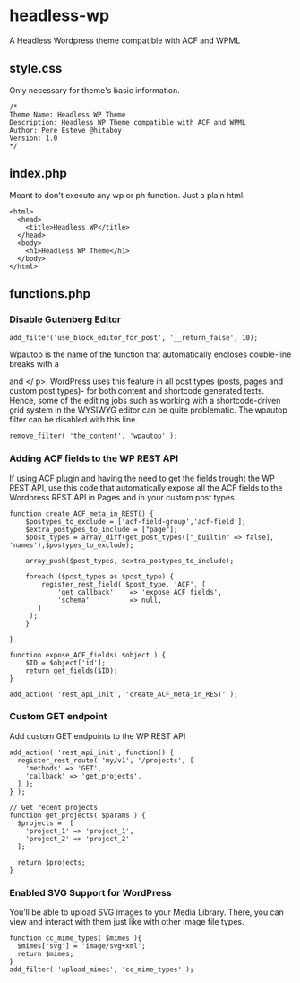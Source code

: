 # headless-wp
A Headless Wordpress theme compatible with ACF and WPML

## style.css
Only necessary for theme's basic information.
```
/*
Theme Name: Headless WP Theme
Description: Headless WP Theme compatible with ACF and WPML
Author: Pere Esteve @hitaboy
Version: 1.0
*/
```

## index.php
Meant to don't execute any wp or ph function. Just a plain html.
```
<html>
  <head>
    <title>Headless WP</title>
  </head>
  <body>
    <h1>Headless WP Theme</h1>
  </body>
</html>

```
## functions.php

### Disable Gutenberg Editor
```
add_filter('use_block_editor_for_post', '__return_false', 10);
```

Wpautop is the name of the function that automatically encloses double-line breaks with a <p> and </ p>. WordPress uses this feature in all post types (posts, pages and custom post types)- for both content and shortcode generated texts. Hence, some of the editing jobs such as working with a shortcode-driven grid system in the WYSIWYG editor can be quite problematic.
The wpautop filter can be disabled with this line.
```
remove_filter( 'the_content', 'wpautop' );
```

### Adding ACF fields to the WP REST API
If using ACF plugin and having the need to get the fields trought the WP REST API, use this code that automatically expose all the ACF fields to the Wordpress REST API in Pages and in your custom post types.
```
function create_ACF_meta_in_REST() {
    $postypes_to_exclude = ['acf-field-group','acf-field'];
    $extra_postypes_to_include = ["page"];
    $post_types = array_diff(get_post_types(["_builtin" => false], 'names'),$postypes_to_exclude);

    array_push($post_types, $extra_postypes_to_include);

    foreach ($post_types as $post_type) {
        register_rest_field( $post_type, 'ACF', [
            'get_callback'    => 'expose_ACF_fields',
            'schema'          => null,
       ]
     );
    }

}

function expose_ACF_fields( $object ) {
    $ID = $object['id'];
    return get_fields($ID);
}

add_action( 'rest_api_init', 'create_ACF_meta_in_REST' );
```

### Custom GET endpoint
Add custom GET endpoints to the WP REST API
```
add_action( 'rest_api_init', function() {
  register_rest_route( 'my/v1', '/projects', [
    'methods' => 'GET',
    'callback' => 'get_projects',
  ] );
} );

// Get recent projects
function get_projects( $params ) {
  $projects =  [
    'project_1' => 'project_1',
    'project_2' => 'project_2'
  ];

  return $projects;
}
```

### Enabled SVG Support for WordPress
You’ll be able to upload SVG images to your Media Library. There, you can view and interact with them just like with other image file types.
```
function cc_mime_types( $mimes ){
  $mimes['svg'] = 'image/svg+xml';
  return $mimes;
}
add_filter( 'upload_mimes', 'cc_mime_types' );
```
